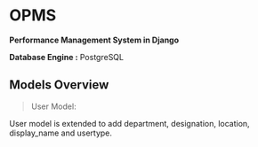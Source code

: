 # OPMS
**Performance Management System in Django**

**Database Engine :** PostgreSQL

## Models Overview
> User Model:

User model is extended to add department, designation, location, display_name and usertype.


